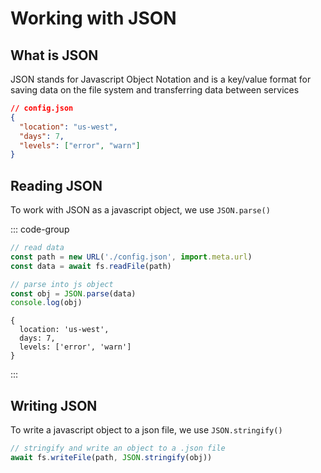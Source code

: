 # Working with JSON

<Vimeo id="913755579"></Vimeo>

## What is JSON

JSON stands for Javascript Object Notation and is a key/value format for saving
data on the file system and transferring data between services

```json
// config.json
{
  "location": "us-west",
  "days": 7,
  "levels": ["error", "warn"]
}
```

## Reading JSON

To work with JSON as a javascript object, we use `JSON.parse()`

::: code-group

```js
// read data
const path = new URL('./config.json', import.meta.url)
const data = await fs.readFile(path)

// parse into js object
const obj = JSON.parse(data)
console.log(obj)
```

```console [output]
{
  location: 'us-west',
  days: 7,
  levels: ['error', 'warn']
}
```

:::

## Writing JSON

To write a javascript object to a json file, we use `JSON.stringify()`

```js
// stringify and write an object to a .json file
await fs.writeFile(path, JSON.stringify(obj))
```
